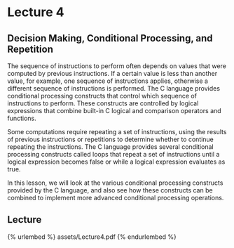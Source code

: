 # Lecture 4        

## Decision Making, Conditional Processing, and Repetition       

The sequence of instructions to perform often depends on values that were computed by previous instructions. If a certain value is less than another value, for example, one sequence of instructions applies, otherwise a different sequence of instructions is performed. The C language provides conditional processing constructs that control which sequence of instructions to perform. These constructs are controlled by logical expressions that combine built-in C logical and comparison operators and functions.

Some computations require repeating a set of instructions, using the results of previous instructions or repetitions to determine whether to continue repeating the instructions. The C language provides several conditional processing constructs called loops that repeat a set of instructions until a logical expression becomes false or while a logical expression evaluates as true.

In this lesson, we will look at the various conditional processing constructs provided by the C language, and also see how these constructs can be combined to implement more advanced conditional processing operations.        







## Lecture      

{% urlembed %}
assets/Lecture4.pdf
{% endurlembed %}      








